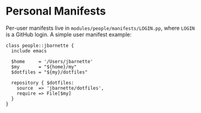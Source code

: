 # Personal Manifests

Per-user manifests live in `modules/people/manifests/LOGIN.pp`, where
`LOGIN` is a GitHub login. A simple user manifest example:

```puppet
class people::jbarnette {
  include emacs

  $home     = '/Users/jbarnette'
  $my       = "${home}/my"
  $dotfiles = "${my}/dotfiles"

  repository { $dotfiles:
    source  => 'jbarnette/dotfiles',
    require => File[$my]
  }
}
```
